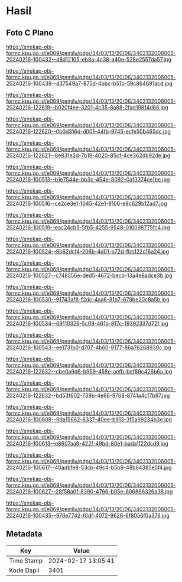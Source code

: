 # Hasil

## Foto C Plano

https://sirekap-obj-formc.kpu.go.id/e069/pemilu/pdpr/34/03/13/20/06/3403132006005-20240216-100432--d8d12105-eb8a-4c38-a40e-528e2557da57.jpg

https://sirekap-obj-formc.kpu.go.id/e069/pemilu/pdpr/34/03/13/20/06/3403132006005-20240216-100439--d37549a7-875d-4bbc-b51b-59c864691acd.jpg

https://sirekap-obj-formc.kpu.go.id/e069/pemilu/pdpr/34/03/13/20/06/3403132006005-20240216-122619--b020f4ee-3201-4c35-8a88-2fad19814d66.jpg

https://sirekap-obj-formc.kpu.go.id/e069/pemilu/pdpr/34/03/13/20/06/3403132006005-20240216-122620--0b0d316d-d001-44fb-9745-ecfe50b465dc.jpg

https://sirekap-obj-formc.kpu.go.id/e069/pemilu/pdpr/34/03/13/20/06/3403132006005-20240216-122621--8e831e2d-7b19-4020-85cf-4ce362db92de.jpg

https://sirekap-obj-formc.kpu.go.id/e069/pemilu/pdpr/34/03/13/20/06/3403132006005-20240216-100513--b1e7544e-bb3c-454e-8092-0af3374ce1be.jpg

https://sirekap-obj-formc.kpu.go.id/e069/pemilu/pdpr/34/03/13/20/06/3403132006005-20240216-100516--ce2ce3e1-f045-42e1-9106-e9c629b12ad7.jpg

https://sirekap-obj-formc.kpu.go.id/e069/pemilu/pdpr/34/03/13/20/06/3403132006005-20240216-100519--eac24cb5-5fb5-4255-9548-010098775fc4.jpg

https://sirekap-obj-formc.kpu.go.id/e069/pemilu/pdpr/34/03/13/20/06/3403132006005-20240216-100524--9b62dcf4-206b-4d01-b72d-fbb122c16a24.jpg

https://sirekap-obj-formc.kpu.go.id/e069/pemilu/pdpr/34/03/13/20/06/3403132006005-20240216-100527--c748556e-ded5-4672-becb-13a4e8adce3b.jpg

https://sirekap-obj-formc.kpu.go.id/e069/pemilu/pdpr/34/03/13/20/06/3403132006005-20240216-100530--91743af8-f2dc-4aa6-81b7-679be20c8a5b.jpg

https://sirekap-obj-formc.kpu.go.id/e069/pemilu/pdpr/34/03/13/20/06/3403132006005-20240216-100534--69110326-5c08-461b-817c-19392337d72f.jpg

https://sirekap-obj-formc.kpu.go.id/e069/pemilu/pdpr/34/03/13/20/06/3403132006005-20240216-100543--ee1731b0-d707-4b60-9177-86a76268930c.jpg

https://sirekap-obj-formc.kpu.go.id/e069/pemilu/pdpr/34/03/13/20/06/3403132006005-20240216-122632--cbe0a9d6-b959-458e-aefb-bef89c426b6a.jpg

https://sirekap-obj-formc.kpu.go.id/e069/pemilu/pdpr/34/03/13/20/06/3403132006005-20240216-122632--bd53f602-739b-4e66-9768-8741a4cf7b97.jpg

https://sirekap-obj-formc.kpu.go.id/e069/pemilu/pdpr/34/03/13/20/06/3403132006005-20240216-100608--9da15662-8337-40ee-b913-3f5a99234b3e.jpg

https://sirekap-obj-formc.kpu.go.id/e069/pemilu/pdpr/34/03/13/20/06/3403132006005-20240216-100613--e8607aa9-422f-49bd-80e1-bada1f22dcd9.jpg

https://sirekap-obj-formc.kpu.go.id/e069/pemilu/pdpr/34/03/13/20/06/3403132006005-20240216-100617--40adbfe8-53cb-49c4-b5b9-48b64385e5f4.jpg

https://sirekap-obj-formc.kpu.go.id/e069/pemilu/pdpr/34/03/13/20/06/3403132006005-20240216-100627--28f58a0f-8390-4766-b05e-606866326a38.jpg

https://sirekap-obj-formc.kpu.go.id/e069/pemilu/pdpr/34/03/13/20/06/3403132006005-20240216-100435--976e7742-f0df-4072-9626-6f8056f0a376.jpg


## Metadata

| Key        | Value               |
| ---------- | ------------------- |
| Time Stamp | 2024-02-17 13:05:41 |
| Kode Dapil | 3401                |



